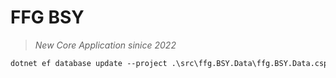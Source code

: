 # FFG BSY

> *New Core Application sinice 2022*

```ps
dotnet ef database update --project .\src\ffg.BSY.Data\ffg.BSY.Data.csproj --startup-project .\src\ffg.BSY.Api\ffg.BSY.Api.csproj
```
